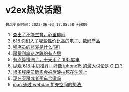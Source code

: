 # v2ex热议话题

`最后更新时间：2023-06-03 17:05:58 +0800`

1. [查出了不能生育，心里郁闷](https://www.v2ex.com/t/945348)
1. [618 你们入了哪些性价比高的电子、数码产品](https://www.v2ex.com/t/945412)
1. [程序员的悲哀是什么[转]](https://www.v2ex.com/t/945371)
1. [房贷利率这次跌的有点狠](https://www.v2ex.com/t/945439)
1. [有点算懵圈了，十天用了 100 度电](https://www.v2ex.com/t/945319)
1. [纵观 618 手机推荐，好像 iphone15 的最大讨论是 C 口？](https://www.v2ex.com/t/945393)
1. [很多程序员确实会被后浪拍死在沙滩上](https://www.v2ex.com/t/945390)
1. [现在买房或者买车合适吗](https://www.v2ex.com/t/945443)
1. [mac 通过 webdav 扩充空间的想法,](https://www.v2ex.com/t/945402)

